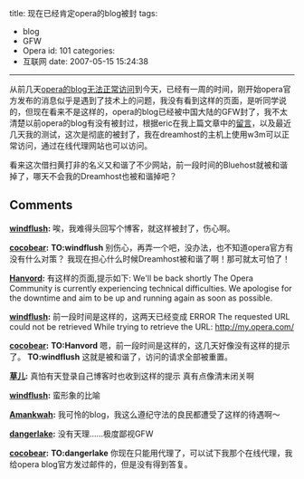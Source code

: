title: 现在已经肯定opera的blog被封
tags:
  - blog
  - GFW
  - Opera
id: 101
categories:
  - 互联网
date: 2007-05-15 15:24:38
---

从前几天[opera的blog无法正常访问](http://cocobear.github.io/?p=93)到今天，已经有一周的时间，刚开始opera官方发布的消息似乎是遇到了技术上的问题，我没有看到这样的页面，是听同学说的，但现在看来不是这样的，opera的blog已经被中国大陆的GFW封了，我不太清楚以前opera的blog有没有被封过，根据eric在我上篇文章中的[留言](http://cocobear.github.io/?p=93#comment-230)，以及最近几天我的测试，这次是彻底的被封了，我在dreamhost的主机上使用w3m可以正常访问，通过在线代理网站也可以访问。

看来这次借扫黄打非的名义又和谐了不少网站，前一段时间的Bluehost就被和谐掉了，哪天不会我的Dreamhost也被和谐掉吧？
## Comments

**[windflush](#161 "2007-05-15 15:54:40"):** 唉，我难得头回写个博客，就这样被封了，伤心啊。

**[cocobear](#162 "2007-05-15 15:57:34"):** **TO:windflush** 别伤心，再弄一个吧，没办法，也不知道opera官方有没有什么对策？ 我现在担心什么时候Dreamhost被和谐了啊！那可就太可怕了！

**[Hanvord](#163 "2007-05-15 17:09:19"):** 有这样的页面,提示如下: We'll be back shortly The Opera Community is currently experiencing technical difficulties. We apologise for the downtime and aim to be up and running again as soon as possible.

**[windflush](#164 "2007-05-15 19:02:10"):** 前一段时间是这样的，这两天已经变成 ERROR The requested URL could not be retrieved While trying to retrieve the URL: http://my.opera.com/

**[cocobear](#165 "2007-05-15 19:09:59"):** **TO:Hanvord** 嗯，前一段时间是这样的，这几天好像没有这样的提示了。 **TO:windflush** 这就是被和谐了，访问的请求全部被重置。

**[草儿](#166 "2007-05-15 19:16:41"):** 真怕有天登录自己博客时也收到这样的提示 真有点像清末闭关啊

**[windflush](#167 "2007-05-15 19:17:44"):** 蛮形象的比喻

**[Amankwah](#168 "2007-05-18 07:55:03"):** 我可怜的blog，我这么遵纪守法的良民都遭受了这样的待遇啊～

**[dangerlake](#169 "2007-05-22 22:32:43"):** 没有天理……极度鄙视GFW

**[cocobear](#170 "2007-05-22 22:47:35"):** **TO:dangerlake** 你现在只能用代理了，可以试下我那个在线代理，我给opera blog官方发过邮件的，但是没有得到答复。

